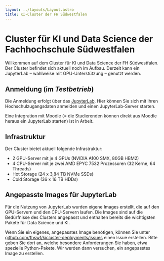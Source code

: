 ```yaml
---
layout: ../layouts/Layout.astro
title: KI-Cluster der FH Südwestfalen
---
```

# Cluster für KI und  Data Science der Fachhochschule Südwestfalen 

Willkommen auf dem Cluster für KI und Data Science der FH Südwestfalen.
Der Cluster befindet sich aktuell noch im Aufbau. Derzeit kann ein JupyterLab – wahlweise mit GPU-Unterstützung – genutzt werden.


## Anmeldung (im *Testbetrieb*)

Die Anmeldung erfolgt über das [JupyterLab](https://www.ki.fh-swf.de/jupyterhub). Hier können Sie sich mit Ihren Hochschulzugangsdaten anmelden und einen JupyterLab-Server starten.

Eine Integration mit Moodle (= die Studierenden können direkt aus Moodle heraus ein JupyterLab starten) ist in Arbeit.

## Infrastruktur

Der Cluster bietet aktuell folgende Infrastruktur:
- 2 GPU-Server mit je 4 GPUs (NVIDIA A100 SMX, 80GB HBM2)
- 4 CPU-Server mit je zwei AMD EPYC 7532 Prozessoren (32 Kerne, 64 Threads)
- Hot Storage (24 x 3,84 TB NVMe SSDs)
- Cold Storage (36 x 16 TB HDDs)

## Angepasste Images für JupyterLab

Für die Nutzung von JupyterLab wurden eigene Images erstellt, die auf den GPU-Servern und den CPU-Servern laufen. Die Images sind auf die Bedürfnisse des Clusters angepasst und enthalten bereits die wichtigsten Pakete für Data Science und KI. 

Wenn Sie ein eigenes, angepasstes Image benötigen, können Sie unter [github.com/fhswf/kicluster-deployments/issues](https://github.com/fhswf/kicluster-deployments/issues) einen Issue erstellen. Bitte geben Sie dort an, welche besondere Anforderungen Sie haben, etwa spezielle Python-Pakete.
Wir werden dann versuchen, ein angepasstes Image zu erstellen.